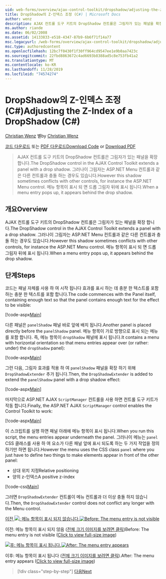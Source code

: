 ```yaml
---
uid: web-forms/overview/ajax-control-toolkit/dropshadow/adjusting-the-z-index-of-a-dropshadow-cs
title: DropShadow의 Z-인덱스 조정 (C#) | Microsoft Docs
author: wenz
description: AJAX 컨트롤 도구 키트의 DropShadow 컨트롤은 그림자가 있는 패널을 확장 합니다. 그러나이 그림자는 다른 컨트롤과 충돌 하는 경우가 있습니다.
ms.author: riande
ms.date: 06/02/2008
ms.assetid: 14133833-e518-4347-87b9-6b6f71f14a77
msc.legacyurl: /web-forms/overview/ajax-control-toolkit/dropshadow/adjusting-the-z-index-of-a-dropshadow-cs
msc.type: authoredcontent
ms.openlocfilehash: 12bc7f0430f1f30ff964cd9547ee1e9b0aa7423c
ms.sourcegitcommit: 22fbd8863672c4ad6693b8388ad5c8e753fb41a2
ms.translationtype: MT
ms.contentlocale: ko-KR
ms.lasthandoff: 11/28/2019
ms.locfileid: "74574274"
---
```

# <a name="adjusting-the-z-index-of-a-dropshadow-c"></a><span data-ttu-id="3f3ca-104">DropShadow의 Z-인덱스 조정(C#)</span><span class="sxs-lookup"><span data-stu-id="3f3ca-104">Adjusting the Z-Index of a DropShadow (C#)</span></span>

<span data-ttu-id="3f3ca-105">[Christian Wenz](https://github.com/wenz) 별</span><span class="sxs-lookup"><span data-stu-id="3f3ca-105">by [Christian Wenz](https://github.com/wenz)</span></span>

<span data-ttu-id="3f3ca-106">[코드 다운로드](https://download.microsoft.com/download/5/1/6/51652a81-500b-4f6b-88d3-617103e7941e/DropShadow1.cs.zip) 또는 [PDF 다운로드](https://download.microsoft.com/download/b/6/a/b6ae89ee-df69-4c87-9bfb-ad1eb2b23373/dropshadow1CS.pdf)</span><span class="sxs-lookup"><span data-stu-id="3f3ca-106">[Download Code](https://download.microsoft.com/download/5/1/6/51652a81-500b-4f6b-88d3-617103e7941e/DropShadow1.cs.zip) or [Download PDF](https://download.microsoft.com/download/b/6/a/b6ae89ee-df69-4c87-9bfb-ad1eb2b23373/dropshadow1CS.pdf)</span></span>

> <span data-ttu-id="3f3ca-107">AJAX 컨트롤 도구 키트의 DropShadow 컨트롤은 그림자가 있는 패널을 확장 합니다.</span><span class="sxs-lookup"><span data-stu-id="3f3ca-107">The DropShadow control in the AJAX Control Toolkit extends a panel with a drop shadow.</span></span> <span data-ttu-id="3f3ca-108">그러나이 그림자는 ASP.NET Menu 컨트롤과 같은 다른 컨트롤과 충돌 하는 경우도 있습니다.</span><span class="sxs-lookup"><span data-stu-id="3f3ca-108">However this shadow sometimes conflicts with other controls, for instance the ASP.NET Menu control.</span></span> <span data-ttu-id="3f3ca-109">메뉴 항목이 표시 되 면 드롭 그림자 뒤에 표시 됩니다.</span><span class="sxs-lookup"><span data-stu-id="3f3ca-109">When a menu entry pops up, it appears behind the drop shadow.</span></span>

## <a name="overview"></a><span data-ttu-id="3f3ca-110">개요</span><span class="sxs-lookup"><span data-stu-id="3f3ca-110">Overview</span></span>

<span data-ttu-id="3f3ca-111">AJAX 컨트롤 도구 키트의 DropShadow 컨트롤은 그림자가 있는 패널을 확장 합니다.</span><span class="sxs-lookup"><span data-stu-id="3f3ca-111">The DropShadow control in the AJAX Control Toolkit extends a panel with a drop shadow.</span></span> <span data-ttu-id="3f3ca-112">그러나이 그림자는 ASP.NET Menu 컨트롤과 같은 다른 컨트롤과 충돌 하는 경우도 있습니다.</span><span class="sxs-lookup"><span data-stu-id="3f3ca-112">However this shadow sometimes conflicts with other controls, for instance the ASP.NET Menu control.</span></span> <span data-ttu-id="3f3ca-113">메뉴 항목이 표시 되 면 드롭 그림자 뒤에 표시 됩니다.</span><span class="sxs-lookup"><span data-stu-id="3f3ca-113">When a menu entry pops up, it appears behind the drop shadow.</span></span>

## <a name="steps"></a><span data-ttu-id="3f3ca-114">단계</span><span class="sxs-lookup"><span data-stu-id="3f3ca-114">Steps</span></span>

<span data-ttu-id="3f3ca-115">코드는 패널 자체를 사용 하 여 시작 됩니다 효과를 표시 하는 데 충분 한 텍스트를 포함 하는 충분 한 텍스트를 포함 합니다.</span><span class="sxs-lookup"><span data-stu-id="3f3ca-115">The code commences with the Panel itself, containing enough text so that the panel contains enough text for the effect to be visible:</span></span>

[!code-aspx[Main](adjusting-the-z-index-of-a-dropshadow-cs/samples/sample1.aspx)]

<span data-ttu-id="3f3ca-116">다른 패널은 `panelShadow` 패널 바로 앞에 배치 됩니다.</span><span class="sxs-lookup"><span data-stu-id="3f3ca-116">Another panel is placed directly before the `panelShadow` panel.</span></span> <span data-ttu-id="3f3ca-117">메뉴 항목이 가로 방향으로 표시 되는 메뉴를 포함 합니다. 즉, 메뉴 항목이 `dropShadow` 패널에 표시 됩니다.</span><span class="sxs-lookup"><span data-stu-id="3f3ca-117">It contains a menu with horizontal orientation so that menu entries appear over (or rather: under) the `dropShadow` panel):</span></span>

[!code-aspx[Main](adjusting-the-z-index-of-a-dropshadow-cs/samples/sample2.aspx)]

<span data-ttu-id="3f3ca-118">그런 다음, 그림자 효과를 적용 하 여 `panelShadow` 패널을 확장 하기 위해 `DropShadowExtender` 추가 됩니다.</span><span class="sxs-lookup"><span data-stu-id="3f3ca-118">Then, the `DropShadowExtender` is added to extend the `panelShadow` panel with a drop shadow effect:</span></span>

[!code-aspx[Main](adjusting-the-z-index-of-a-dropshadow-cs/samples/sample3.aspx)]

<span data-ttu-id="3f3ca-119">마지막으로 ASP.NET AJAX `ScriptManager` 컨트롤을 사용 하면 컨트롤 도구 키트가 작동 합니다.</span><span class="sxs-lookup"><span data-stu-id="3f3ca-119">Finally, the ASP.NET AJAX `ScriptManager` control enables the Control Toolkit to work:</span></span>

[!code-aspx[Main](adjusting-the-z-index-of-a-dropshadow-cs/samples/sample4.aspx)]

<span data-ttu-id="3f3ca-120">이 스크립트를 실행 하면 패널 아래에 메뉴 항목이 표시 됩니다.</span><span class="sxs-lookup"><span data-stu-id="3f3ca-120">When you run this script, the menu entries appear underneath the panel.</span></span> <span data-ttu-id="3f3ca-121">그러나이 메뉴는 `panel` CSS 클래스를 사용 하 여 요소가 다른 패널 앞에 표시 되도록 하는 두 가지 작업을 정의 하기만 하면 됩니다.</span><span class="sxs-lookup"><span data-stu-id="3f3ca-121">However the menu uses the CSS class `panel` where you just have to define two things to make elements appear in front of the other panel:</span></span>

- <span data-ttu-id="3f3ca-122">상대 위치 지정</span><span class="sxs-lookup"><span data-stu-id="3f3ca-122">Relative positioning</span></span>
- <span data-ttu-id="3f3ca-123">양의 z-인덱스</span><span class="sxs-lookup"><span data-stu-id="3f3ca-123">A positive z-index</span></span>

[!code-css[Main](adjusting-the-z-index-of-a-dropshadow-cs/samples/sample5.css)]

<span data-ttu-id="3f3ca-124">그러면 `DropShadowExtender` 컨트롤이 메뉴 컨트롤과 더 이상 충돌 하지 않습니다.</span><span class="sxs-lookup"><span data-stu-id="3f3ca-124">Then, the `DropShadowExtender` control does not conflict any longer with the Menu control.</span></span>

<span data-ttu-id="3f3ca-125">[이전 ![: 메뉴 항목이 표시 되지 않습니다.](adjusting-the-z-index-of-a-dropshadow-cs/_static/image2.png)](adjusting-the-z-index-of-a-dropshadow-cs/_static/image1.png)</span><span class="sxs-lookup"><span data-stu-id="3f3ca-125">[![Before: The menu entry is not visible](adjusting-the-z-index-of-a-dropshadow-cs/_static/image2.png)](adjusting-the-z-index-of-a-dropshadow-cs/_static/image1.png)</span></span>

<span data-ttu-id="3f3ca-126">이전: 메뉴 항목이 표시 되지 않음 ([전체 크기 이미지를 보려면 클릭](adjusting-the-z-index-of-a-dropshadow-cs/_static/image3.png))</span><span class="sxs-lookup"><span data-stu-id="3f3ca-126">Before: The menu entry is not visible ([Click to view full-size image](adjusting-the-z-index-of-a-dropshadow-cs/_static/image3.png))</span></span>

<span data-ttu-id="3f3ca-127">[![후: 메뉴 항목이 표시 됩니다.](adjusting-the-z-index-of-a-dropshadow-cs/_static/image5.png)](adjusting-the-z-index-of-a-dropshadow-cs/_static/image4.png)</span><span class="sxs-lookup"><span data-stu-id="3f3ca-127">[![After: The menu entry appears](adjusting-the-z-index-of-a-dropshadow-cs/_static/image5.png)](adjusting-the-z-index-of-a-dropshadow-cs/_static/image4.png)</span></span>

<span data-ttu-id="3f3ca-128">이후: 메뉴 항목이 표시 됩니다 ([전체 크기 이미지를 보려면 클릭](adjusting-the-z-index-of-a-dropshadow-cs/_static/image6.png)).</span><span class="sxs-lookup"><span data-stu-id="3f3ca-128">After: The menu entry appears ([Click to view full-size image](adjusting-the-z-index-of-a-dropshadow-cs/_static/image6.png))</span></span>

> [!div class="step-by-step"]
> [<span data-ttu-id="3f3ca-129">다음</span><span class="sxs-lookup"><span data-stu-id="3f3ca-129">Next</span></span>](manipulating-dropshadow-properties-from-client-code-cs.md)

